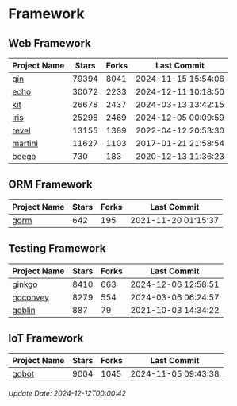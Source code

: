 # Framework

## Web Framework
| Project Name | Stars | Forks | Last Commit |
| ------------ | ----- | ----- | ----------- |
| [gin](https://github.com/gin-gonic/gin) | 79394 | 8041 | 2024-11-15 15:54:06 |
| [echo](https://github.com/labstack/echo) | 30072 | 2233 | 2024-12-11 10:18:50 |
| [kit](https://github.com/go-kit/kit) | 26678 | 2437 | 2024-03-13 13:42:15 |
| [iris](https://github.com/kataras/iris) | 25298 | 2469 | 2024-12-05 00:09:59 |
| [revel](https://github.com/revel/revel) | 13155 | 1389 | 2022-04-12 20:53:30 |
| [martini](https://github.com/go-martini/martini) | 11627 | 1103 | 2017-01-21 21:58:54 |
| [beego](https://github.com/astaxie/beego) | 730 | 183 | 2020-12-13 11:36:23 |

## ORM Framework
| Project Name | Stars | Forks | Last Commit |
| ------------ | ----- | ----- | ----------- |
| [gorm](https://github.com/jinzhu/gorm) | 642 | 195 | 2021-11-20 01:15:37 |

## Testing Framework
| Project Name | Stars | Forks | Last Commit |
| ------------ | ----- | ----- | ----------- |
| [ginkgo](https://github.com/onsi/ginkgo) | 8410 | 663 | 2024-12-06 12:58:51 |
| [goconvey](https://github.com/smartystreets/goconvey) | 8279 | 554 | 2024-03-06 06:24:57 |
| [goblin](https://github.com/franela/goblin) | 887 | 79 | 2021-10-03 14:34:22 |

## IoT Framework
| Project Name | Stars | Forks | Last Commit |
| ------------ | ----- | ----- | ----------- |
| [gobot](https://github.com/hybridgroup/gobot) | 9004 | 1045 | 2024-11-05 09:43:38 |

*Update Date: 2024-12-12T00:00:42*